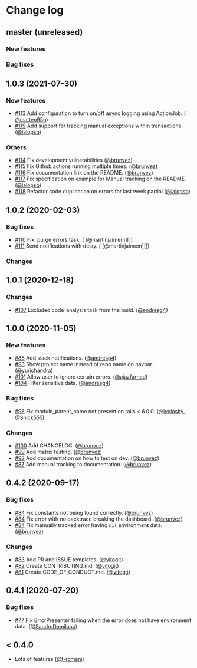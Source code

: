 # Change log
## master (unreleased)

### New features

### Bug fixes

## 1.0.3 (2021-07-30)

### New features

- [#113](https://github.com/rootstrap/exception_hunter/pull/113) Add configuration to turn on/off async logging using ActionJob. (
  [@matteo95g][])
- [#119](https://github.com/rootstrap/exception_hunter/pull/119) Add support for tracking manual exceptions within transactions. ([@lalopsb][])
### Others

- [#114](https://github.com/rootstrap/exception_hunter/pull/114) Fix development vulnerabilities ([@brunvez][])
- [#115](https://github.com/rootstrap/exception_hunter/pull/115) Fix Github actions running multiple times. ([@brunvez][])
- [#116](https://github.com/rootstrap/exception_hunter/pull/116) Fix documentation link on the README. ([@brunvez][])
- [#117](https://github.com/rootstrap/exception_hunter/pull/117) Fix specification on example for Manual tracking on the README ([@lalopsb][])
- [#118](https://github.com/rootstrap/exception_hunter/pull/118) Refactor code duplication on errors for last week partial ([@lalopsb][])
## 1.0.2 (2020-02-03)

### Bug fixes

- [#110](https://github.com/rootstrap/exception_hunter/pull/110) Fix: purge errors task. (
  [@martinjaimem][])
- [#111](https://github.com/rootstrap/exception_hunter/pull/111) Send notifications with delay. (
  [@martinjaimem][])

### Changes

## 1.0.1 (2020-12-18)

### Changes

- [#107](https://github.com/rootstrap/exception_hunter/pull/107) Excluded code_analysis task from the build. ([@andresg4][])

## 1.0.0 (2020-11-05)

### New features

- [#88](https://github.com/rootstrap/exception_hunter/pull/88) Add slack notifications. ([@andresg4][])
- [#93](https://github.com/rootstrap/exception_hunter/pull/93) Show project name instead of repo name on navbar. ([@yurichandra][])
- [#101](https://github.com/rootstrap/exception_hunter/pull/101) Allow user to ignore certain errors. ([@ajazfarhad][])
- [#104](https://github.com/rootstrap/exception_hunter/pull/104) Filter sensitive data. ([@andresg4][])

### Bug fixes

- [#98](https://github.com/rootstrap/exception_hunter/pull/98) Fix module_parent_name not present on rails < 6.0.0. ([@ivoloshy][], [@Snick555][])

### Changes

- [#100](https://github.com/rootstrap/exception_hunter/pull/100) Add CHANGELOG. ([@brunvez][])
- [#99](https://github.com/rootstrap/exception_hunter/pull/99) Add matrix testing. ([@brunvez][])
- [#92](https://github.com/rootstrap/exception_hunter/pull/92) Add documentation on how to test on dev. ([@brunvez][])
- [#87](https://github.com/rootstrap/exception_hunter/pull/87) Add manual tracking to documentation. ([@brunvez][])

## 0.4.2 (2020-09-17)

### Bug fixes

- [#84](https://github.com/rootstrap/exception_hunter/pull/84) Fix constants not being found correctly. ([@brunvez][])
- [#84](https://github.com/rootstrap/exception_hunter/pull/84) Fix error with no backtrace breaking the dashboard. ([@brunvez][])
- [#84](https://github.com/rootstrap/exception_hunter/pull/84) Fix manually tracked error having `nil` environment data. ([@brunvez][])

### Changes

- [#83](https://github.com/rootstrap/exception_hunter/pull/83) Add PR and ISSUE templates. ([@vitogit][])
- [#82](https://github.com/rootstrap/exception_hunter/pull/82) Create CONTRIBUTING.md. ([@vitogit][])
- [#81](https://github.com/rootstrap/exception_hunter/pull/81) Create CODE_OF_CONDUCT.md. ([@vitogit][])

## 0.4.1 (2020-07-20)

### Bug fixes

- [#77](https://github.com/rootstrap/exception_hunter/pull/77) Fix ErrorPresenter failing when the error does not have environment data. ([@SandroDamilano][])

## < 0.4.0

- Lots of features ([@t-romani][])

[@brunvez]: https://github.com/brunvez
[@andresg4]: https://github.com/andresg4
[@ivoloshy]: https://github.com/ivoloshy
[@lalopsb]: https://github.com/lalopsb
[@matteo95g]: https://github.com/matteo95g
[@sandrodamilano]: https://github.com/SandroDamilano
[@snick555]: https://github.com/Snick555
[@t-romani]: https://github.com/t-romani
[@vitogit]: https://github.com/vitogit
[@yurichandra]: https://github.com/yurichandra
[@ajazfarhad]: https://github.com/ajazfarhad

